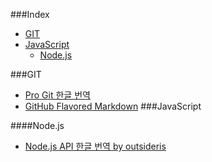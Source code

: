 ###Index
* [GIT](#git)
* [JavaScript](#javascript)
    * [Node.js](#nodejs)

###GIT
* [Pro Git 한글 번역](http://git-scm.com/book/ko/)
* [GitHub Flavored Markdown](https://help.github.com/articles/github-flavored-markdown)
###JavaScript

####Node.js
* [Node.js API 한글 번역 by outsideris](http://nodejs.sideeffect.kr/docs/)
